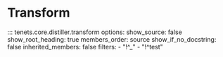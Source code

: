 # Transform

::: tenets.core.distiller.transform
    options:
        show_source: false
        show_root_heading: true
        members_order: source
        show_if_no_docstring: false
        inherited_members: false
        filters:
          - "!^_"
          - "!^test"
